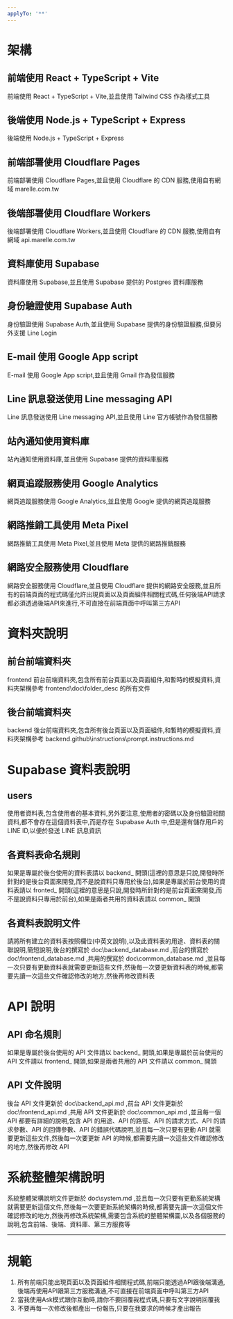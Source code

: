 ```yaml
---
applyTo: '**'
---
```

# 架構

## 前端使用 React + TypeScript + Vite
前端使用 React + TypeScript + Vite,並且使用 Tailwind CSS 作為樣式工具
## 後端使用 Node.js + TypeScript + Express
後端使用 Node.js + TypeScript + Express
## 前端部署使用 Cloudflare Pages
前端部署使用 Cloudflare Pages,並且使用 Cloudflare 的 CDN 服務,使用自有網域 marelle.com.tw
## 後端部署使用 Cloudflare Workers
後端部署使用 Cloudflare Workers,並且使用 Cloudflare 的 CDN 服務,使用自有網域 api.marelle.com.tw
## 資料庫使用 Supabase
資料庫使用 Supabase,並且使用 Supabase 提供的 Postgres 資料庫服務
## 身份驗證使用 Supabase Auth
身份驗證使用 Supabase Auth,並且使用 Supabase 提供的身份驗證服務,但要另外支援 Line Login
## E-mail 使用 Google App script
E-mail 使用 Google App script,並且使用 Gmail 作為發信服務
## Line 訊息發送使用 Line messaging API
Line 訊息發送使用 Line messaging API,並且使用 Line 官方帳號作為發信服務
## 站內通知使用資料庫
站內通知使用資料庫,並且使用 Supabase 提供的資料庫服務
## 網頁追蹤服務使用 Google Analytics
網頁追蹤服務使用 Google Analytics,並且使用 Google 提供的網頁追蹤服務
## 網路推銷工具使用 Meta Pixel
網路推銷工具使用 Meta Pixel,並且使用 Meta 提供的網路推銷服務
## 網路安全服務使用 Cloudflare
網路安全服務使用 Cloudflare,並且使用 Cloudflare 提供的網路安全服務,並且所有的前端頁面的程式碼僅允許出現頁面以及頁面組件相關程式碼,任何後端API請求都必須透過後端API來進行,不可直接在前端頁面中呼叫第三方API

# 資料夾說明
## 前台前端資料夾
frontend
前台前端資料夾,包含所有前台頁面以及頁面組件,和暫時的模擬資料,資料夾架構參考
frontend\doc\folder_desc 的所有文件
## 後台前端資料夾
backend
後台前端資料夾,包含所有後台頁面以及頁面組件,和暫時的模擬資料,資料夾架構參考
backend\.github\instructions\prompt.instructions.md

# Supabase 資料表說明
## users
使用者資料表,包含使用者的基本資料,另外要注意,使用者的密碼以及身份驗證相關資料,都不會存在這個資料表中,而是存在 Supabase Auth 中,但是還有儲存用戶的LINE ID,以便於發送 LINE 訊息資訊
## 各資料表命名規則
如果是專屬於後台使用的資料表請以 backend_ 開頭(這裡的意思是只說,開發時所針對的是後台頁面來開發,而不是說資料只專用於後台),如果是專屬於前台使用的資料表請以 fronted_ 開頭(這裡的意思是只說,開發時所針對的是前台頁面來開發,而不是說資料只專用於前台),如果是兩者共用的資料表請以 common_ 開頭
## 各資料表說明文件
請將所有建立的資料表按照欄位(中英文說明),以及此資料表的用途、資料表的關聯說明,簡短說明,後台的撰寫於 doc\backend_database.md ,前台的撰寫於 doc\frontend_database.md ,共用的撰寫於 doc\common_database.md ,並且每一次只要有更動資料表就需要更新這些文件,然後每一次要更新資料表的時候,都需要先讀一次這些文件確認修改的地方,然後再修改資料表

# API 說明
## API 命名規則
如果是專屬於後台使用的 API 文件請以 backend_ 開頭,如果是專屬於前台使用的 API 文件請以 frontend_ 開頭,如果是兩者共用的 API 文件請以 common_ 開頭
## API 文件說明
後台 API 文件更新於 doc\backend_api.md ,前台 API 文件更新於 doc\frontend_api.md ,共用 API 文件更新於 doc\common_api.md ,並且每一個 API 都要有詳細的說明,包含 API 的用途、API 的路徑、API 的請求方式、API 的請求參數、API 的回傳參數、API 的錯誤代碼說明,並且每一次只要有更動 API 就需要更新這些文件,然後每一次要更新 API 的時候,都需要先讀一次這些文件確認修改的地方,然後再修改 API

# 系統整體架構說明
系統整體架構說明文件更新於 doc\system.md ,並且每一次只要有更動系統架構就需要更新這個文件,然後每一次要更新系統架構的時候,都需要先讀一次這個文件確認修改的地方,然後再修改系統架構,需要包含系統的整體架構圖,以及各個服務的說明,包含前端、後端、資料庫、第三方服務等

---
# 規範
 1. 所有前端只能出現頁面以及頁面組件相關程式碼,前端只能透過API跟後端溝通,後端再使用API跟第三方服務溝通,不可直接在前端頁面中呼叫第三方API
 2. 當我使用Ask模式跟你互動時,請你不要回覆我程式碼,只要有文字說明回覆我
 3. 不要再每一次修改後都產出一份報告,只要在我要求的時候才產出報告
